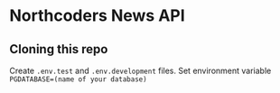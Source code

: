 # Northcoders News API

## Cloning this repo

Create `.env.test` and `.env.development` files. 
Set environment variable `PGDATABASE=(name of your database)`